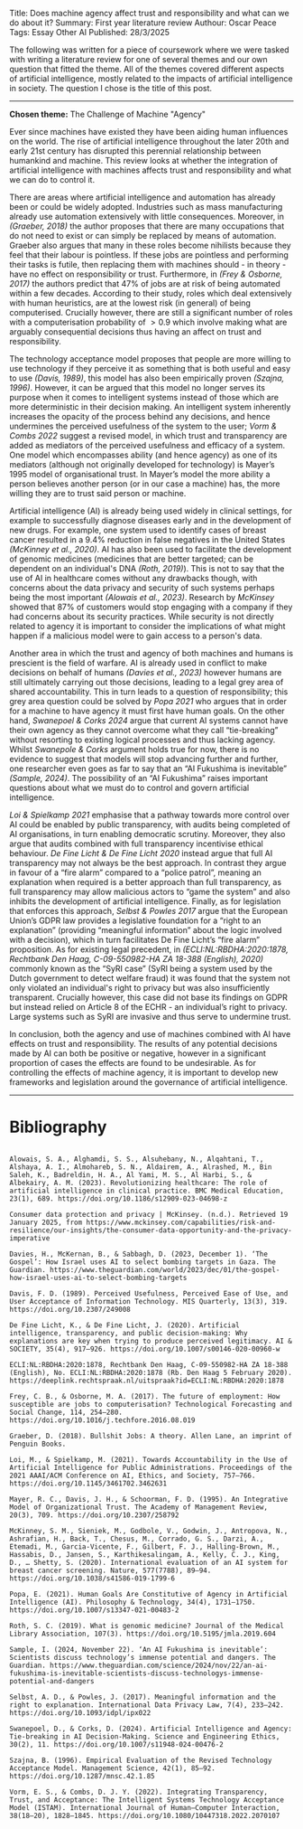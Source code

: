 Title: Does machine agency affect trust and responsibility and what can we do about it?
Summary: First year literature review
Authour: Oscar Peace
Tags: Essay
      Other
      AI
Published: 28/3/2025

The following was written for a piece of coursework where we were tasked with writing a literature review for one of several themes and our own question that fitted the theme. All of the themes covered different aspects of artificial intelligence, mostly related to the impacts of artificial intelligence in society. The question I chose is the title of this post.

---

**Chosen theme:** The Challenge of Machine "Agency"

Ever since machines have existed they have been aiding human influences on the world. The rise of artificial intelligence throughout the later 20th and early 21st century has disrupted this perennial relationship between humankind and machine. This review looks at whether the integration of artificial intelligence with machines affects trust and responsibility and what we can do to control it.

There are areas where artificial intelligence and automation has already been or could be widely adopted. Industries such as mass manufacturing already use automation extensively with little consequences. Moreover, in *(Graeber, 2018)* the author proposes that there are many occupations that do not need to exist or can simply be replaced by means of automation. Graeber also argues that many in these roles become nihilists because they feel that their labour is pointless. If these jobs are pointless and performing their tasks is futile, then replacing them with machines should - in theory - have no effect on responsibility or trust.  Furthermore, in *(Frey & Osborne, 2017)* the authors predict that 47% of jobs are at risk of being automated within a few decades. According to their study, roles which deal extensively with human heuristics, are at the lowest risk (in general) of being computerised. Crucially however, there are still a significant number of roles with a computerisation probability of $\gt0.9$ which involve making what are arguably consequential decisions thus having an affect on trust and responsibility.

The technology acceptance model proposes that people are more willing to use technology if they perceive it as something that is both useful and easy to use *(Davis, 1989)*, this model has also been empirically proven *(Szajna, 1996)*. However, it can be argued that this model no longer serves its purpose when it comes to intelligent systems instead of those which are more deterministic in their decision making. An intelligent system inherently increases the opacity of the process behind any decisions, and hence undermines the perceived usefulness of the system to the user; *Vorm & Combs 2022* suggest a revised model, in which trust and transparency are added as mediators of the perceived usefulness and efficacy of a system. One model which encompasses ability (and hence agency) as one of its mediators (although not originally developed for technology) is Mayer’s 1995 model of organisational trust. In Mayer’s model the more ability a person believes another person (or in our case a machine) has, the more willing they are to trust said person or machine. 

Artificial intelligence (AI) is already being used widely in clinical settings, for example to successfully diagnose diseases early and in the development of new drugs. For example, one system used to identify cases of breast cancer resulted in a 9.4% reduction in false negatives in the United States *(McKinney et al., 2020)*. AI has also been used to facilitate the development of genomic medicines (medicines that are better targeted; can be dependent on an individual's DNA *(Roth, 2019)*). This is not to say that the use of AI in healthcare comes without any drawbacks though, with concerns about the data privacy and security of such systems perhaps being the most important *(Alowais et al., 2023)*. Research by *McKinsey* showed that 87% of customers would stop engaging with a company if they had concerns about its security practices. While security is not directly related to agency it is important to consider the implications of what might happen if a malicious model were to gain access to a person's data.

Another area in which the trust and agency of both machines and humans is prescient is the field of warfare. AI is already used in conflict to make decisions on behalf of humans *(Davies et al., 2023)* however humans are still ultimately carrying out those decisions, leading to a legal grey area of shared accountability. This in turn leads to a question of responsibility; this grey area question could be solved by *Popa 2021* who argues that in order for a machine to have agency it must first have human goals. On the other hand, *Swanepoel & Corks 2024* argue that current AI systems cannot have their own agency as they cannot overcome what they call “tie-breaking” without resorting to existing logical processes and thus lacking agency. Whilst *Swanepole & Corks* argument holds true for now, there is no evidence to suggest that models will stop advancing further and further, one researcher even goes as far to say that an “AI Fukushima is inevitable” *(Sample, 2024)*. The possibility of an “AI Fukushima” raises important questions about what we must do to control and govern artificial intelligence.

*Loi & Spielkamp 2021* emphasise that a pathway towards more control over AI could be enabled by public transparency, with audits being completed of AI organisations, in turn enabling democratic scrutiny. Moreover, they also argue that audits combined with full transparency incentivise ethical behaviour. *De Fine Licht & De Fine Licht 2020* instead argue that full AI transparency may not always be the best approach. In contrast they argue in favour of a “fire alarm” compared to a “police patrol”, meaning an explanation when required is a better approach than full transparency, as full transparency may allow malicious actors to “game the system” and also inhibits the development of artificial intelligence. Finally, as for legislation that enforces this approach, *Selbst & Powles 2017* argue that the European Union’s GDPR law provides a legislative foundation for a “right to an explanation” (providing “meaningful information” about the logic involved with a decision), which in turn facilitates De Fine Licht’s “fire alarm” proposition. As for existing legal precedent, in *(ECLI:NL:RBDHA:2020:1878, Rechtbank Den Haag, C-09-550982-HA ZA 18-388 (English), 2020)* commonly known as the “SyRI case” (SyRI being a system used by the Dutch government to detect welfare fraud) it was found that the system not only violated an individual's right to privacy but was also insufficiently transparent. Crucially however, this case did not base its findings on GDPR but instead relied on Article 8 of the ECHR - an individual’s right to privacy. Large systems such as SyRI are invasive and thus serve to undermine trust.

In conclusion, both the agency and use of machines combined with AI have effects on trust and responsibility. The results of any potential decisions made by AI can both be positive or negative, however in a significant proportion of cases the effects are found to be undesirable. As for controlling the effects of machine agency, it is important to develop new frameworks and legislation around the governance of artificial intelligence.

---

# Bibliography

```plaintext

Alowais, S. A., Alghamdi, S. S., Alsuhebany, N., Alqahtani, T., Alshaya, A. I., Almohareb, S. N., Aldairem, A., Alrashed, M., Bin Saleh, K., Badreldin, H. A., Al Yami, M. S., Al Harbi, S., & Albekairy, A. M. (2023). Revolutionizing healthcare: The role of artificial intelligence in clinical practice. BMC Medical Education, 23(1), 689. https://doi.org/10.1186/s12909-023-04698-z

Consumer data protection and privacy | McKinsey. (n.d.). Retrieved 19 January 2025, from https://www.mckinsey.com/capabilities/risk-and-resilience/our-insights/the-consumer-data-opportunity-and-the-privacy-imperative

Davies, H., McKernan, B., & Sabbagh, D. (2023, December 1). ‘The Gospel’: How Israel uses AI to select bombing targets in Gaza. The Guardian. https://www.theguardian.com/world/2023/dec/01/the-gospel-how-israel-uses-ai-to-select-bombing-targets

Davis, F. D. (1989). Perceived Usefulness, Perceived Ease of Use, and User Acceptance of Information Technology. MIS Quarterly, 13(3), 319. https://doi.org/10.2307/249008

De Fine Licht, K., & De Fine Licht, J. (2020). Artificial intelligence, transparency, and public decision-making: Why explanations are key when trying to produce perceived legitimacy. AI & SOCIETY, 35(4), 917–926. https://doi.org/10.1007/s00146-020-00960-w

ECLI:NL:RBDHA:2020:1878, Rechtbank Den Haag, C-09-550982-HA ZA 18-388 (English), No. ECLI:NL:RBDHA:2020:1878 (Rb. Den Haag 5 February 2020). https://deeplink.rechtspraak.nl/uitspraak?id=ECLI:NL:RBDHA:2020:1878

Frey, C. B., & Osborne, M. A. (2017). The future of employment: How susceptible are jobs to computerisation? Technological Forecasting and Social Change, 114, 254–280. https://doi.org/10.1016/j.techfore.2016.08.019

Graeber, D. (2018). Bullshit Jobs: A theory. Allen Lane, an imprint of Penguin Books.

Loi, M., & Spielkamp, M. (2021). Towards Accountability in the Use of Artificial Intelligence for Public Administrations. Proceedings of the 2021 AAAI/ACM Conference on AI, Ethics, and Society, 757–766. https://doi.org/10.1145/3461702.3462631

Mayer, R. C., Davis, J. H., & Schoorman, F. D. (1995). An Integrative Model of Organizational Trust. The Academy of Management Review, 20(3), 709. https://doi.org/10.2307/258792

McKinney, S. M., Sieniek, M., Godbole, V., Godwin, J., Antropova, N., Ashrafian, H., Back, T., Chesus, M., Corrado, G. S., Darzi, A., Etemadi, M., Garcia-Vicente, F., Gilbert, F. J., Halling-Brown, M., Hassabis, D., Jansen, S., Karthikesalingam, A., Kelly, C. J., King, D., … Shetty, S. (2020). International evaluation of an AI system for breast cancer screening. Nature, 577(7788), 89–94. https://doi.org/10.1038/s41586-019-1799-6

Popa, E. (2021). Human Goals Are Constitutive of Agency in Artificial Intelligence (AI). Philosophy & Technology, 34(4), 1731–1750. https://doi.org/10.1007/s13347-021-00483-2

Roth, S. C. (2019). What is genomic medicine? Journal of the Medical Library Association, 107(3). https://doi.org/10.5195/jmla.2019.604

Sample, I. (2024, November 22). ‘An AI Fukushima is inevitable’: Scientists discuss technology’s immense potential and dangers. The Guardian. https://www.theguardian.com/science/2024/nov/22/an-ai-fukushima-is-inevitable-scientists-discuss-technologys-immense-potential-and-dangers

Selbst, A. D., & Powles, J. (2017). Meaningful information and the right to explanation. International Data Privacy Law, 7(4), 233–242. https://doi.org/10.1093/idpl/ipx022

Swanepoel, D., & Corks, D. (2024). Artificial Intelligence and Agency: Tie-breaking in AI Decision-Making. Science and Engineering Ethics, 30(2), 11. https://doi.org/10.1007/s11948-024-00476-2

Szajna, B. (1996). Empirical Evaluation of the Revised Technology Acceptance Model. Management Science, 42(1), 85–92. https://doi.org/10.1287/mnsc.42.1.85

Vorm, E. S., & Combs, D. J. Y. (2022). Integrating Transparency, Trust, and Acceptance: The Intelligent Systems Technology Acceptance Model (ISTAM). International Journal of Human–Computer Interaction, 38(18–20), 1828–1845. https://doi.org/10.1080/10447318.2022.2070107
```

